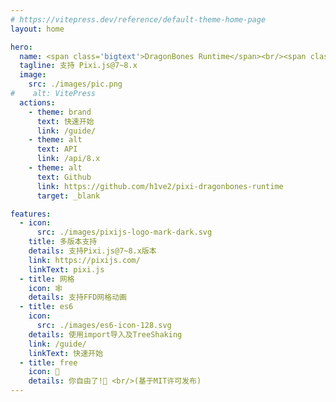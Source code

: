 ```yaml
---
# https://vitepress.dev/reference/default-theme-home-page
layout: home

hero:
  name: <span class='bigtext'>DragonBones Runtime</span><br/><span class='text_for'>for</span> <img class='pixilogo' src='./images/pixijs-logo-transparent-dark.svg'/>
  tagline: 支持 Pixi.js@7~8.x
  image:
    src: ./images/pic.png
#    alt: VitePress
  actions:
    - theme: brand
      text: 快速开始
      link: /guide/
    - theme: alt
      text: API
      link: /api/8.x
    - theme: alt
      text: Github
      link: https://github.com/h1ve2/pixi-dragonbones-runtime
      target: _blank

features:
  - icon:
      src: ./images/pixijs-logo-mark-dark.svg
    title: 多版本支持
    details: 支持Pixi.js@7~8.x版本
    link: https://pixijs.com/
    linkText: pixi.js
  - title: 网格
    icon: 🕸
    details: 支持FFD网格动画
  - title: es6
    icon:
      src: ./images/es6-icon-128.svg
    details: 使用import导入及TreeShaking
    link: /guide/
    linkText: 快速开始
  - title: free
    icon: 🎉
    details: 你自由了!🫢 <br/>(基于MIT许可发布)
---
```



